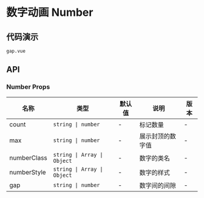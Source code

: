 # 数字动画 Number


## 代码演示
```demo
gap.vue
```
## API

### Number Props
| 名称 | 类型 | 默认值 | 说明 | 版本 |
| --- | --- | --- | --- | --- |
| count | `string \| number` | - | 标记数量 | - |
| max | `string \| number` | - | 展示封顶的数字值 | - |
| numberClass | `string \| Array \| Object` | - | 数字的类名 | - |
| numberStyle | `string \| Array \| Object` | - | 数字的样式 | - |
| gap | `string \| number ` | - | 数字间的间隙 | - |

